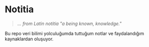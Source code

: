 # Notitia

> *... from Latin notitia "a being known, knowledge."*

Bu repo veri bilimi yolculuğumda tuttuğum notlar ve faydalandığım kaynaklardan oluşuyor.